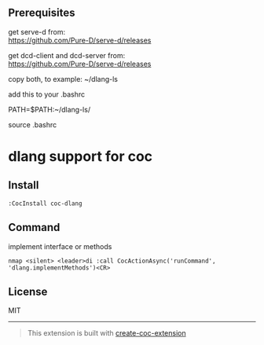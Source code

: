 ## Prerequisites


get serve-d from:  
https://github.com/Pure-D/serve-d/releases  

get dcd-client and dcd-server from:  
https://github.com/Pure-D/serve-d/releases  

copy both, to example: ~/dlang-ls

add this to your .bashrc

PATH=$PATH:~/dlang-ls/

source .bashrc

# dlang support for coc

## Install

`:CocInstall coc-dlang`

## Command 

implement interface or methods
```
nmap <silent> <leader>di :call CocActionAsync('runCommand', 'dlang.implementMethods')<CR>
```


## License

MIT

---

> This extension is built with [create-coc-extension](https://github.com/fannheyward/create-coc-extension)
